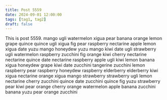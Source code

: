 ```yaml
---
title: Post 5559
date: 2024-09-01 12:00:00
tags: [tag1, tag2]
draft: false
---
```

This is post 5559.
mango
ugli
watermelon
xigua
pear
banana
orange
lemon
grape
quince
quince
ugli
xigua
fig
pear
raspberry
nectarine
apple
lemon
xigua
date
yuzu
mango
honeydew
yuzu
mango
kiwi
date
ugli
strawberry
ugli
watermelon
raspberry
zucchini
fig
orange
kiwi
cherry
nectarine
nectarine
quince
date
nectarine
raspberry
apple
ugli
kiwi
lemon
banana
xigua
honeydew
grape
kiwi
date
zucchini
tangerine
zucchini
lemon
raspberry
pear
raspberry
honeydew
raspberry
elderberry
elderberry
kiwi
xigua
nectarine
orange
xigua
mango
strawberry
strawberry
ugli
lemon
nectarine
cherry
zucchini
quince
date
zucchini
quince
fig
yuzu
strawberry
pear
kiwi
pear
orange
cherry
orange
watermelon
apple
banana
zucchini
banana
yuzu
pear
orange
zucchini
